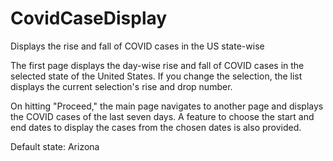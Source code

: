 # CovidCaseDisplay
Displays the rise and fall of COVID cases in the US state-wise

The first page displays the day-wise rise and fall of COVID cases in the selected state of the United States.
If you change the selection, the list displays the current selection's rise and drop number.

On hitting "Proceed," the main page navigates to another page and displays the COVID cases of the last seven days.
A feature to choose the start and end dates to display the cases from the chosen dates is also provided. 

Default state: Arizona  